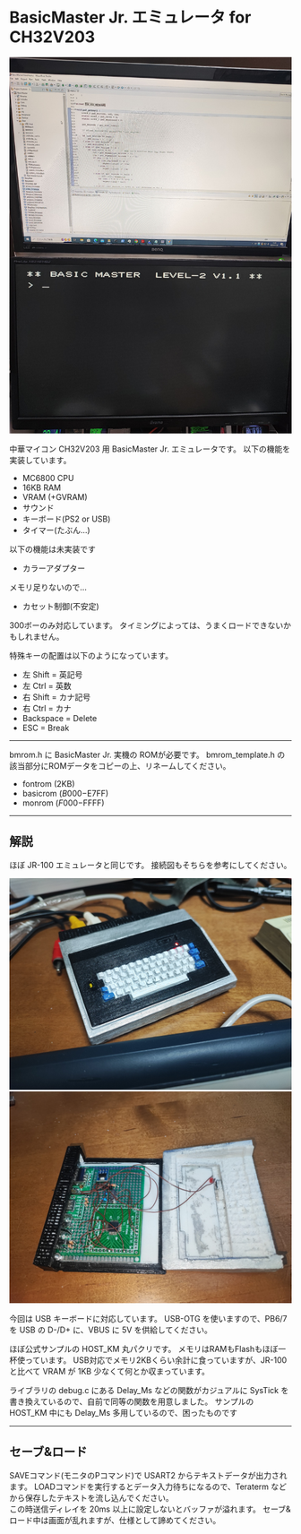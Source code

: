 # BasicMaster Jr. エミュレータ for CH32V203

![Screenshot](screenshot.jpg)

中華マイコン CH32V203 用 BasicMaster Jr. エミュレータです。
以下の機能を実装しています。

- MC6800 CPU
- 16KB RAM
- VRAM (+GVRAM)
- サウンド
- キーボード(PS2 or USB)
- タイマー(たぶん…)

以下の機能は未実装です

- カラーアダプター

メモリ足りないので…

- カセット制御(不安定)

300ボーのみ対応しています。
タイミングによっては、うまくロードできないかもしれません。

特殊キーの配置は以下のようになっています。

- 左 Shift = 英記号
- 左 Ctrl = 英数
- 右 Shift = カナ記号
- 右 Ctrl = カナ
- Backspace = Delete
- ESC = Break

---
bmrom.h に BasicMaster Jr. 実機の ROMが必要です。
bmrom_template.h の該当部分にROMデータをコピーの上、リネームしてください。

- fontrom (2KB)
- basicrom ($B000-$E7FF)
- monrom ($F000-$FFFF)

---
## 解説

ほぼ JR-100 エミュレータと同じです。
接続図もそちらを参考にしてください。<br>

![Mini BasicMaster Jr.](minibmjr.jpg)
![Mini BasicMaster Jr. inner](minibmjr_inner.jpg)

今回は USB キーボードに対応しています。
USB-OTG を使いますので、PB6/7 を USB の D-/D+ に、VBUS に 5V を供給してください。<br>

ほぼ公式サンプルの HOST_KM 丸パクリです。
メモリはRAMもFlashもほぼ一杯使っています。
USB対応でメモリ2KBくらい余計に食っていますが、JR-100 と比べて VRAM が 1KB 少なくて何とか収まっています。<br>

ライブラリの debug.c にある Delay_Ms などの関数がカジュアルに SysTick を書き換えているので、自前で同等の関数を用意しました。
サンプルの HOST_KM 中にも Delay_Ms 多用しているので、困ったものです<br>

---
## セーブ&ロード

SAVEコマンド(モニタのPコマンド)で USART2 からテキストデータが出力されます。
LOADコマンドを実行するとデータ入力待ちになるので、Teraterm などから保存したテキストを流し込んでください。<br>
この時送信ディレイを 20ms 以上に設定しないとバッファが溢れます。
セーブ&ロード中は画面が乱れますが、仕様として諦めてください。<br>
